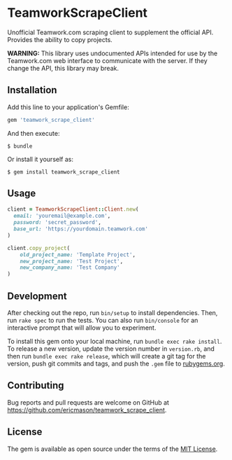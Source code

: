 # TeamworkScrapeClient

Unofficial Teamwork.com scraping client to supplement the official API. Provides the ability to copy projects.

**WARNING:** This library uses undocumented APIs intended for use by the Teamwork.com web interface to communicate with the server. If they change the API, this library may break.

## Installation

Add this line to your application's Gemfile:

```ruby
gem 'teamwork_scrape_client'
```

And then execute:

    $ bundle

Or install it yourself as:

    $ gem install teamwork_scrape_client

## Usage

```ruby
client = TeamworkScrapeClient::Client.new(
  email: 'youremail@example.com', 
  password: 'secret_password', 
  base_url: 'https://yourdomain.teamwork.com'
)

client.copy_project(
    old_project_name: 'Template Project', 
    new_project_name: 'Test Project',
    new_company_name: 'Test Company'
)
```

## Development

After checking out the repo, run `bin/setup` to install dependencies. Then, run `rake spec` to run the tests. You can also run `bin/console` for an interactive prompt that will allow you to experiment.

To install this gem onto your local machine, run `bundle exec rake install`. To release a new version, update the version number in `version.rb`, and then run `bundle exec rake release`, which will create a git tag for the version, push git commits and tags, and push the `.gem` file to [rubygems.org](https://rubygems.org).

## Contributing

Bug reports and pull requests are welcome on GitHub at https://github.com/ericmason/teamwork_scrape_client.


## License

The gem is available as open source under the terms of the [MIT License](http://opensource.org/licenses/MIT).

